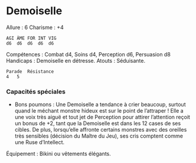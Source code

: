 # Demoiselle

Allure : 6
Charisme : +4

	AGI	ÂME	FOR	INT	VIG
	d6	d6	d6	d6	d6

Compétences : Combat d4, Soins d4, Perception d6, Persuasion d8
Handicaps : Demoiselle en détresse.
Atouts : Séduisante.

	Parade	Résistance
	4	5

### Capacités spéciales
- Bons poumons : Une Demoiselle a tendance à crier beaucoup, surtout quand le méchant monstre hideux est sur le point de l’attraper ! Elle a une voix très aiguë et tout jet de Perception pour attirer l’attention reçoit un bonus de +2, tant que la Demoiselle est dans les 12 cases de ses cibles. De plus, lorsqu’elle affronte certains monstres avec des oreilles très sensibles (décision du Maître du Jeu), ses cris comptent comme une Ruse d’Intellect.

Équipement : Bikini ou vêtements élégants.
